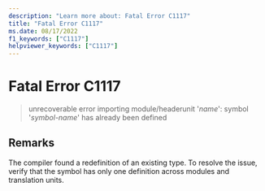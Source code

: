 ```yaml
---
description: "Learn more about: Fatal Error C1117"
title: "Fatal Error C1117"
ms.date: 08/17/2022
f1_keywords: ["C1117"]
helpviewer_keywords: ["C1117"]
---
```

# Fatal Error C1117

> unrecoverable error importing module/headerunit '*name*': symbol '*symbol-name*' has already been defined

## Remarks

The compiler found a redefinition of an existing type. To resolve the issue, verify that the symbol has only one definition across modules and translation units.
